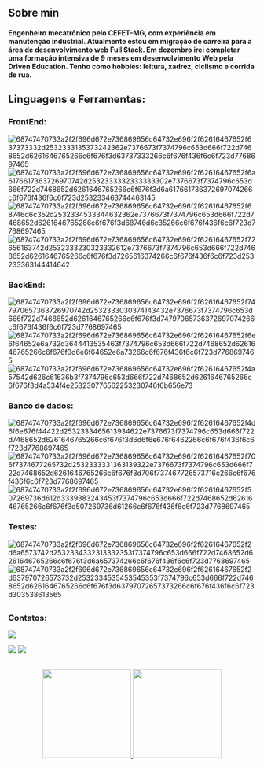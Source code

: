 ## Sobre min

  #### Engenheiro mecatrônico pelo CEFET-MG, com experiência em manutenção industrial. Atualmente estou em migração de carreira para a área de desenvolvimento web Full Stack. Em dezembro irei completar uma formação intensiva de 9 meses em desenvolvimento Web pela Driven Education. Tenho como hobbies: leitura, xadrez, ciclismo e corrida de rua.
  
  
## Linguagens e Ferramentas:
         
  ### FrontEnd:
  
  
        
![68747470733a2f2f696d672e736869656c64732e696f2f62616467652f637373332d2532333135373242362e7376673f7374796c653d666f722d7468652d6261646765266c6f676f3d63737333266c6f676f436f6c6f723d7768697465](https://user-images.githubusercontent.com/22403795/198261460-71976098-4dec-4ac2-ac23-314d29167b01.svg)
![68747470733a2f2f696d672e736869656c64732e696f2f62616467652f6a6176617363726970742d2532333332333333302e7376673f7374796c653d666f722d7468652d6261646765266c6f676f3d6a617661736372697074266c6f676f436f6c6f723d253233463744463145](https://user-images.githubusercontent.com/22403795/198261499-46a6af86-6c2b-4f48-86d9-20ade8b6e5ad.svg)
![68747470733a2f2f696d672e736869656c64732e696f2f62616467652f68746d6c352d2532334533344632362e7376673f7374796c653d666f722d7468652d6261646765266c6f676f3d68746d6c35266c6f676f436f6c6f723d7768697465](https://user-images.githubusercontent.com/22403795/198261444-55716925-cfe6-4f22-8f71-ac6d1dcae665.svg)
![68747470733a2f2f696d672e736869656c64732e696f2f62616467652f72656163742d2532333230323332612e7376673f7374796c653d666f722d7468652d6261646765266c6f676f3d7265616374266c6f676f436f6c6f723d253233363144414642](https://user-images.githubusercontent.com/22403795/198261887-72fa2e7d-c0ae-4c5e-9cd1-e2825e919594.svg)


   ### BackEnd:
   
 ![68747470733a2f2f696d672e736869656c64732e696f2f62616467652f747970657363726970742d2532333030374143432e7376673f7374796c653d666f722d7468652d6261646765266c6f676f3d74797065736372697074266c6f676f436f6c6f723d7768697465](https://user-images.githubusercontent.com/22403795/198261981-fb07c519-9ab5-401d-a628-ef94c421738c.svg)
![68747470733a2f2f696d672e736869656c64732e696f2f62616467652f6e6f64652e6a732d3644413535463f7374796c653d666f722d7468652d6261646765266c6f676f3d6e6f64652e6a73266c6f676f436f6c6f723d7768697465](https://user-images.githubusercontent.com/22403795/198262032-96efa587-044e-4ce0-a06b-c5f467362896.svg)
![68747470733a2f2f696d672e736869656c64732e696f2f62616467652f4a57542d626c61636b3f7374796c653d666f722d7468652d6261646765266c6f676f3d4a534f4e253230776562253230746f6b656e73](https://user-images.githubusercontent.com/22403795/198262252-3b045f68-abea-4994-9a7f-8dd420c4c6be.svg)


  ### Banco de dados:
  
  
![68747470733a2f2f696d672e736869656c64732e696f2f62616467652f4d6f6e676f44422d2532333465613934622e7376673f7374796c653d666f722d7468652d6261646765266c6f676f3d6d6f6e676f6462266c6f676f436f6c6f723d7768697465](https://user-images.githubusercontent.com/22403795/198262511-adfd77cf-b510-4981-b71a-3677b53b8432.svg)
![68747470733a2f2f696d672e736869656c64732e696f2f62616467652f706f7374677265732d2532333331363139322e7376673f7374796c653d666f722d7468652d6261646765266c6f676f3d706f737467726573716c266c6f676f436f6c6f723d7768697465](https://user-images.githubusercontent.com/22403795/198262525-03fa4e69-4155-407a-b6af-6e2958992dcc.svg)
![68747470733a2f2f696d672e736869656c64732e696f2f62616467652f507269736d612d3339383243453f7374796c653d666f722d7468652d6261646765266c6f676f3d507269736d61266c6f676f436f6c6f723d7768697465](https://user-images.githubusercontent.com/22403795/198262586-9afeae1f-8154-4331-b4d5-789775bb1a3b.svg)


  ### Testes:
  
  
![68747470733a2f2f696d672e736869656c64732e696f2f62616467652f2d6a6573742d2532334332313332353f7374796c653d666f722d7468652d6261646765266c6f676f3d6a657374266c6f676f436f6c6f723d7768697465](https://user-images.githubusercontent.com/22403795/198262929-744791d0-7c8b-432d-b775-7b4fbb7a88ca.svg)
![68747470733a2f2f696d672e736869656c64732e696f2f62616467652f2d637970726573732d2532334535453545353f7374796c653d666f722d7468652d6261646765266c6f676f3d63797072657373266c6f676f436f6c6f723d303538613565](https://user-images.githubusercontent.com/22403795/198262945-aae169fd-3ed8-431f-aa34-058a22520184.svg)


##

  ### Contatos:
    
  <a href="https://www.youtube.com/channel/UC_-uuuZbY0AAt9CViNzvc-Q" target="_blank"><img src="  https://img.shields.io/badge/Gmail-D14836?style=for-the-badge&logo=gmail&logoColor=white" target="_blank"></a>
  
  <div> 
  <a href = "mailto:geovannidocarmo@gmail.com"><img src="https://img.shields.io/badge/-Gmail-%23333?style=for-the-badge&logo=gmail&logoColor=white" target="_blank"></a>
  <a href="https://www.linkedin.com/in/geovanni-carmo" target="_blank"><img src="https://img.shields.io/badge/-LinkedIn-%230077B5?style=for-the-badge&logo=linkedin&logoColor=white" target="_blank"></a> 
 
 
</div>

##

<div align="center">
  <a href="https://github.com/geovannicarmo">
  <img height="180em" src="https://github-readme-stats.vercel.app/api?username=geovannicarmo&show_icons=true&theme=dracula&include_all_commits=true&count_private=true"/>
  <img height="180em" src="https://github-readme-stats.vercel.app/api/top-langs/?username=geovannicarmo&layout=compact&langs_count=7&theme=dracula"/>
</div>
  


